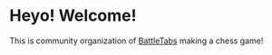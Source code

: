 # Heyo! Welcome!
This is community organization of [BattleTabs](https://battletabs.io/) making a chess game!
